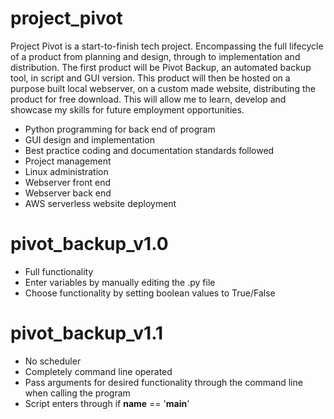 # project_pivot

Project Pivot is a start-to-finish tech project. Encompassing the full lifecycle of a product from planning and design, through to implementation and distribution. The first product will be Pivot Backup, an automated backup tool, in script and GUI version. This product will then be hosted on a purpose built local webserver, on a custom made website, distributing the product for free download.
This will allow me to learn, develop and showcase my skills for future employment opportunities.

- Python programming for back end of program
- GUI design and implementation
- Best practice coding and documentation standards followed
- Project management
- Linux administration
- Webserver front end
- Webserver back end
- AWS serverless website deployment

# pivot_backup_v1.0

- Full functionality
- Enter variables by manually editing the .py file
- Choose functionality by setting boolean values to True/False

# pivot_backup_v1.1

- No scheduler
- Completely command line operated
- Pass arguments for desired functionality through the command line when calling the program
- Script enters through if __name__ == '__main__'
